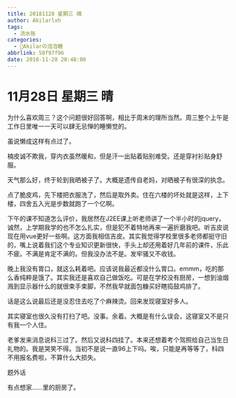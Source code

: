 ```yaml
---
title: 20181128 星期三 晴
author: Akilarlxh
tags:
  - 流水账
categories:
  - 🍬Akilarの泡泡糖
abbrlink: 50f97f96
date: 2018-11-28 20:48:00
---
```

# 11月28日 星期三 晴

为什么喜欢周三？这个问题很好回答啊，相比于周末的理所当然。周三整个上午是工作日里唯一一天可以肆无忌惮的睡懒觉的。

虽说懒成这样有点过了。

楠皮诚不欺我，穿内衣虽然暖和，但是汗一出贴着贴别难受。还是穿衬衫贴身舒服。

天气那么好，终于轮到我晒被子了。大概是遗传自老妈，对晒被子有很深的执念。

点了脆皮鸡，先下楼把衣服洗了，然后是取外卖。住在六楼的坏处就是这样，上下楼，四舍五入光是步数就跑了一个亿啊。

下午的课不知道怎么评价，我居然在J2EE课上听老师讲了一个半小时的jquery，诚然，上学期我学的也不怎么扎实，但是犯不着特地再来一遍折磨我吧。听吉皮说现在用vue更好一些啊。这方面我相信吉皮。其实我觉得学校里很多老师都挺守旧的，嘴上说着我们这个专业知识更新很快，手头上却还用着好几年前的课件，乐此不疲。不满是肯定不满的。但我没办法不是。发牢骚又不收钱。

晚上我没有胃口，就这么耗着吧。应该说我最近都没什么胃口。emmm，吃的那么香纯粹是饿了。其实我还是喜欢自己做饭吃。可是在学校没有厨房，一想到油烟溅到显示器什么的就很束手束脚，不然我早就面包糠买好瞎捣鼓鸡排了。

话是这么说最后还是没忍住去吃了个麻辣烫。回来发现寝室好多人。

其实寝室也很久没有打扫了吧。没事。余着。大概是有什么误会，这寝室又不是只有我一个人住。

老爹发来消息说科三过了。然后又说科四挂了。本来还想着考个驾照给自己当生日礼物的。我是哭笑不得。当初不是说一直96上下吗。唉，只能是再等等了，科四不用报名费啦，不算什么大损失。

题外话

有点想家……里的厨房了。
